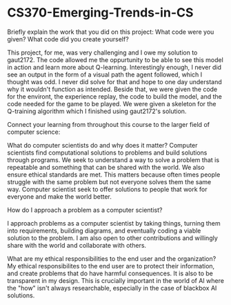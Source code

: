 # CS370-Emerging-Trends-in-CS
Briefly explain the work that you did on this project: What code were you given? What code did you create yourself?

This project, for me, was very challenging and I owe my solution to gaut2172. The code allowed me the oppurtunity to be able to see this model in action and learn more about Q-learning. Interestingly enough, I never did see an output in the form of a visual path the agent followed, which I thought was odd. I never did solve for that and hope to one day understand why it wouldn't function as intended. Beside that, we were given the code for the environt, the experience replay, the code to build the model, and the code needed for the game to be played. We were given a skeleton for the Q-training algorithm which I finished using gaut2172's solution. 

Connect your learning from throughout this course to the larger field of computer science:

What do computer scientists do and why does it matter?
Computer scientists find computational solutions to problems and build solutions through programs. We seek to understand a way to solve a problem that is repeatable and something that can be shared with the world. We also ensure ethical standards are met. This matters because often times people struggle with the same problem but not everyone solves them the same way. Computer scientist seek to offer solutions to people that work for everyone and make the world better. 

How do I approach a problem as a computer scientist?

I approach problems as a computer scientist by taking things, turning them into requirements, building diagrams, and eventually coding a viable solution to the problem. I am also open to other contributions and willingly share with the world and collaborate with others. 

What are my ethical responsibilities to the end user and the organization?
My ethical responsibilites to the end user are to protect their information, and create problems that do have harmful consequences. It is also to be transparent in my design. This is crucially important in the world of AI where the "how" isn't always researchable, especially in the case of blackbox AI solutions. 
